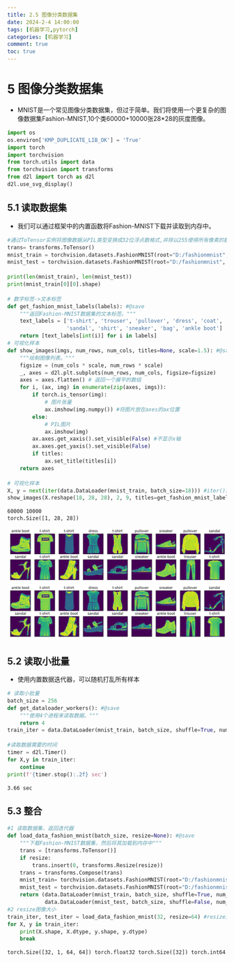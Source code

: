 ```yaml
---
title: 2.5 图像分类数据集
date: 2024-2-4 14:00:00
tags: [机器学习,pytorch]
categories: [机器学习]
comment: true
toc: true
---
```

#
<!--more-->
# 5 图像分类数据集
- MNIST是一个常见图像分类数据集，但过于简单。我们将使用一个更复杂的图像数据集Fashion-MNIST,10个类60000+10000张28*28的灰度图像。


```python
import os
os.environ['KMP_DUPLICATE_LIB_OK'] = 'True'
import torch
import torchvision
from torch.utils import data
from torchvision import transforms
from d2l import torch as d2l
d2l.use_svg_display()

```

## 5.1 读取数据集
- 我们可以通过框架中的内置函数将Fashion-MNIST下载并读取到内存中。


```python
#通过ToTensor实例将图像数据从PIL类型变换成32位浮点数格式,并除以255使得所有像素的数值均在0到1之间
trans= transforms.ToTensor()
mnist_train = torchvision.datasets.FashionMNIST(root="D:/fashionmnist", train=True, transform=trans, download=True)
mnist_test = torchvision.datasets.FashionMNIST(root="D:/fashionmnist", train=False, transform=trans, download=True)

print(len(mnist_train), len(mnist_test))
print(mnist_train[0][0].shape)

# 数字标签->文本标签
def get_fashion_mnist_labels(labels): #@save
    """返回Fashion-MNIST数据集的文本标签。"""
    text_labels = ['t-shirt', 'trouser', 'pullover', 'dress', 'coat',
                   'sandal', 'shirt', 'sneaker', 'bag', 'ankle boot']
    return [text_labels[int(i)] for i in labels]
# 可视化样本
def show_images(imgs, num_rows, num_cols, titles=None, scale=1.5): #@save
    """绘制图像列表。"""
    figsize = (num_cols * scale, num_rows * scale)
    _, axes = d2l.plt.subplots(num_rows, num_cols, figsize=figsize)
    axes = axes.flatten() # 返回一个展平的数组
    for i, (ax, img) in enumerate(zip(axes, imgs)):
        if torch.is_tensor(img):
            # 图片张量
            ax.imshow(img.numpy()) #将图片放在axes的ax位置
        else:
            # PIL图片
            ax.imshow(img)
        ax.axes.get_xaxis().set_visible(False) #不显示x轴
        ax.axes.get_yaxis().set_visible(False)
        if titles:
            ax.set_title(titles[i])
    return axes

# 可视化样本
X, y = next(iter(data.DataLoader(mnist_train, batch_size=18))) #iter()返回一个迭代器
show_images(X.reshape(18, 28, 28), 2, 9, titles=get_fashion_mnist_labels(y));
```

    60000 10000
    torch.Size([1, 28, 28])
    


    
![svg](5_image_classification_dataset_files/5_image_classification_dataset_3_1.svg)
![](img/deeplearning/code/pytorch/2_linear_neural_network/5_image_classification_dataset_files/5_image_classification_dataset_3_1.svg)
    


## 5.2 读取小批量
- 使用内置数据迭代器，可以随机打乱所有样本



```python
# 读取小批量
batch_size = 256
def get_dataloader_workers(): #@save
    """使用4个进程来读取数据。"""
    return 4
train_iter = data.DataLoader(mnist_train, batch_size, shuffle=True, num_workers=get_dataloader_workers())

#读取数据需要的时间
timer = d2l.Timer()
for X,y in train_iter:
    continue
print(f'{timer.stop():.2f} sec')
```

    3.66 sec
    

## 5.3 整合



```python
#1 读取数据集，返回迭代器
def load_data_fashion_mnist(batch_size, resize=None): #@save
    """下载Fashion-MNIST数据集，然后将其加载到内存中"""
    trans = [transforms.ToTensor()]
    if resize:
        trans.insert(0, transforms.Resize(resize))
    trans = transforms.Compose(trans)
    mnist_train= torchvision.datasets.FashionMNIST(root="D:/fashionmnist", train=True, transform=trans, download=True)
    mnist_test = torchvision.datasets.FashionMNIST(root="D:/fashionmnist", train=False, transform=trans, download=True)
    return (data.DataLoader(mnist_train, batch_size, shuffle=True, num_workers=get_dataloader_workers()), 
            data.DataLoader(mnist_test, batch_size, shuffle=False, num_workers=get_dataloader_workers()))
#2 resize图像大小
train_iter, test_iter = load_data_fashion_mnist(32, resize=64) #resize为64
for X, y in train_iter:
    print(X.shape, X.dtype, y.shape, y.dtype)
    break
```

    torch.Size([32, 1, 64, 64]) torch.float32 torch.Size([32]) torch.int64
    
